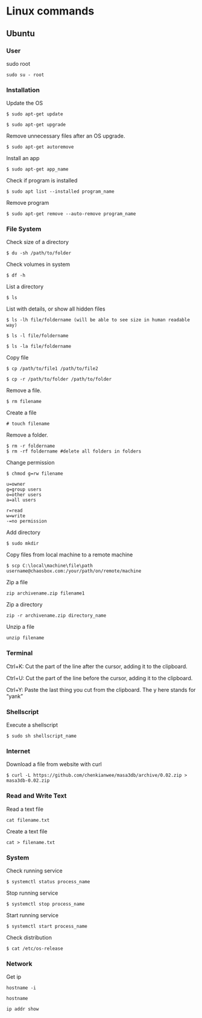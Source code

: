 # Linux commands

## Ubuntu
### User

sudo root
```
sudo su - root
```
### Installation
Update the OS
```
$ sudo apt-get update

$ sudo apt-get upgrade
```
Remove unnecessary files after an OS upgrade.
```
$ sudo apt-get autoremove
```
Install an app
```
$ sudo apt-get app_name
```
Check if program is installed
```
$ sudo apt list --installed program_name
```
Remove program
```
$ sudo apt-get remove --auto-remove program_name
```

### File System
Check size of a directory
```
$ du -sh /path/to/folder
```
Check volumes in system
```
$ df -h
```
List a directory
```
$ ls
```
List with details, or show all hidden files
```
$ ls -lh file/foldername (will be able to see size in human readable way)

$ ls -l file/foldername

$ ls -la file/foldername
```
Copy file
```
$ cp /path/to/file1 /path/to/file2

$ cp -r /path/to/folder /path/to/folder

```
Remove a file.
```
$ rm filename
```
Create a file
```
# touch filename
```
Remove a folder.
```
$ rm -r foldername
$ rm -rf foldername #delete all folders in folders
```
Change permission
```
$ chmod g=rw filename
```
```
u=owner
g=group users
o=other users
a=all users

r=read
w=write
-=no permission
```
Add directory
```
$ sudo mkdir
```
Copy files from local machine to a remote machine
```
$ scp C:\local\machine\file\path username@chaosbox.com:/your/path/on/remote/machine
```
Zip a file
```
zip archivename.zip filename1
```
Zip a directory
```
zip -r archivename.zip directory_name
```
Unzip a file
```
unzip filename
```

### Terminal
Ctrl+K: Cut the part of the line after the cursor, adding it to the clipboard.

Ctrl+U: Cut the part of the line before the cursor, adding it to the clipboard.

Ctrl+Y: Paste the last thing you cut from the clipboard. The y here stands for “yank”

### Shellscript
Execute a shellscript
```
$ sudo sh shellscript_name
```

### Internet
Download a file from website with curl
```
$ curl -L https://github.com/chenkianwee/masa3db/archive/0.02.zip > masa3db-0.02.zip
```

### Read and Write Text
Read a text file
```
cat filename.txt
```
Create a text file
```
cat > filename.txt
```

### System
Check running service
```
$ systemctl status process_name
```
Stop running service
```
$ systemctl stop process_name
```
Start running service
```
$ systemctl start process_name
```
Check distribution
```
$ cat /etc/os-release
```

### Network
Get ip
```
hostname -i

hostname
```
```
ip addr show
```
